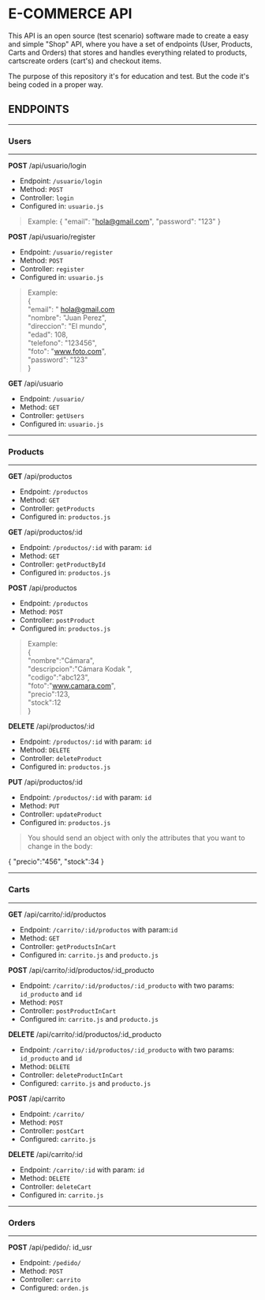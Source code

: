 # E-COMMERCE API

This API is an open source (test scenario) software made to create a easy and simple "Shop" API, where you have a set of endpoints (User, Products, Carts and Orders)  that stores and handles everything related to products, cartscreate orders (cart's) and checkout items.

The purpose of this repository it's for education and test. But the code it's being coded in a proper way.

## ENDPOINTS  


-----------------------

### Users

-----------------------

**POST** /api/usuario/login

*	Endpoint: `/usuario/login`
*	Method: `POST`
*	Controller: `login`
*	Configured in: ` usuario.js `

> Example:
{
  "email": "hola@gmail.com",
  "password": "123"
}

**POST** /api/usuario/register

*	Endpoint: `/usuario/register`
*	Method: `POST`
*	Controller: `register`
*	Configured in: ` usuario.js `

> Example:  
{  
   "email": " hola@gmail.com  
   "nombre": "Juan Perez",  
   "direccion": "El mundo",  
   "edad": 108,  
   "telefono": "123456",  
   "foto": "www.foto.com",  
   "password": "123"  
  }

**GET** /api/usuario

*	Endpoint: `/usuario/`
*	Method: `GET`
*	Controller: `getUsers`
*	Configured in: `usuario.js`


-----------------------

### Products

-----------------------

**GET** /api/productos

*	Endpoint: `/productos`
*	Method: `GET`
*	Controller: `getProducts` 
*	Configured in: ` productos.js `

**GET** /api/productos/:id

*	Endpoint: `/productos/:id` with param: `id`
*	Method: `GET`
*	Controller: `getProductById`
*	Configured in: ` productos.js `

**POST** /api/productos

*	Endpoint: `/productos` 
*	Method: `POST`
*	Controller: `postProduct`
*	Configured in: ` productos.js `

> Example:  
{  
   "nombre":"Cámara",  
   "descripcion":"Cámara Kodak ",  
   "codigo":"abc123",  
   "foto":"www.camara.com",  
   "precio":123,  
   "stock":12  
}

**DELETE** /api/productos/:id

*	Endpoint: `/productos/:id` with param: `id`
*	Method: `DELETE`
*	Controller: `deleteProduct`
*	Configured in: ` productos.js `

**PUT** /api/productos/:id

*	Endpoint: `/productos/:id` with param: `id`
*	Method: `PUT`
*	Controller: `updateProduct`
*	Configured in: `productos.js`

> You should send an object with only the attributes that you want to change in the body:

{
  "precio":"456",
  "stock":34
}



-----------------------

### Carts

-----------------------

**GET** /api/carrito/:id/productos

*	Endpoint: `/carrito/:id/productos` with param:`id`
*	Method: `GET`
*	Controller: `getProductsInCart`
*	Configured in: `carrito.js` and `producto.js`

**POST** /api/carrito/:id/productos/:id_producto

*	Endpoint: `/carrito/:id/productos/:id_producto` with two params: `id_producto` and `id`
*	Method: `POST`
*	Controller: `postProductInCart`
*	Configured in: `carrito.js` and `producto.js`

**DELETE** /api/carrito/:id/productos/:id_producto

*	Endpoint: `/carrito/:id/productos/:id_producto` with two params: `id_producto` and `id`
*	Method: `DELETE`
*	Controller: `deleteProductInCart`
*	Configured: `carrito.js` and `producto.js`

**POST** /api/carrito

*	Endpoint: `/carrito/`
*	Method: `POST`
*	Controller: `postCart`
*	Configured: `carrito.js`

**DELETE** /api/carrito/:id

*	Endpoint: `/carrito/:id` with param: `id`
*	Method: `DELETE`
*	Controller: `deleteCart`
*	Configured in: `carrito.js`

-----------------------

### Orders

-----------------------

**POST** /api/pedido/: id_usr

*	Endpoint: `/pedido/`
*	Method: `POST`
*	Controller: `carrito`
*	Configured: `orden.js`
